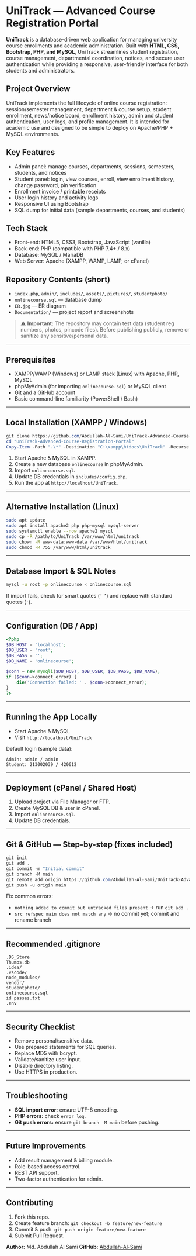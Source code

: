 
# UniTrack — Advanced Course Registration Portal

**UniTrack** is a database-driven web application for managing university course enrollments and academic administration. Built with **HTML, CSS, Bootstrap, PHP, and MySQL**, UniTrack streamlines student registration, course management, departmental coordination, notices, and secure user authentication while providing a responsive, user-friendly interface for both students and administrators.


## Project Overview
UniTrack implements the full lifecycle of online course registration: session/semester management, department & course setup, student enrollment, news/notice board, enrollment history, admin and student authentication, user logs, and profile management. It is intended for academic use and designed to be simple to deploy on Apache/PHP + MySQL environments.

## Key Features
- Admin panel: manage courses, departments, sessions, semesters, students, and notices
- Student panel: login, view courses, enroll, view enrollment history, change password, pin verification
- Enrollment invoice / printable receipts
- User login history and activity logs
- Responsive UI using Bootstrap
- SQL dump for initial data (sample departments, courses, and students)

## Tech Stack
- Front-end: HTML5, CSS3, Bootstrap, JavaScript (vanilla)
- Back-end: PHP (compatible with PHP 7.4+ / 8.x)
- Database: MySQL / MariaDB
- Web Server: Apache (XAMPP, WAMP, LAMP, or cPanel)

## Repository Contents (short)
- `index.php`, `admin/`, `includes/`, `assets/`, `pictures/`, `studentphoto/`
- `onlinecourse.sql` — database dump
- `ER.jpg` — ER diagram
- `Documentation/` — project report and screenshots

> ⚠️ **Important:** The repository may contain test data (student reg numbers, photos, pincode files). Before publishing publicly, remove or sanitize any sensitive/personal data.

---

## Prerequisites
- XAMPP/WAMP (Windows) or LAMP stack (Linux) with Apache, PHP, MySQL
- phpMyAdmin (for importing `onlinecourse.sql`) or MySQL client
- Git and a GitHub account
- Basic command-line familiarity (PowerShell / Bash)

---

## Local Installation (XAMPP / Windows)
```powershell
git clone https://github.com/Abdullah-Al-Sami/UniTrack-Advanced-Course-Registration-Portal.git
cd "UniTrack-Advanced-Course-Registration-Portal"
Copy-Item -Path ".\*" -Destination "C:\xampp\htdocs\UniTrack" -Recurse
````

1. Start Apache & MySQL in XAMPP.
2. Create a new database `onlinecourse` in phpMyAdmin.
3. Import `onlinecourse.sql`.
4. Update DB credentials in `includes/config.php`.
5. Run the app at `http://localhost/UniTrack`.

---

## Alternative Installation (Linux)

```bash
sudo apt update
sudo apt install apache2 php php-mysql mysql-server
sudo systemctl enable --now apache2 mysql
sudo cp -R /path/to/UniTrack /var/www/html/unitrack
sudo chown -R www-data:www-data /var/www/html/unitrack
sudo chmod -R 755 /var/www/html/unitrack
```

---

## Database Import & SQL Notes

```bash
mysql -u root -p onlinecourse < onlinecourse.sql
```

If import fails, check for smart quotes (`‘` `’`) and replace with standard quotes (`'`).

---

## Configuration (DB / App)

```php
<?php
$DB_HOST = 'localhost';
$DB_USER = 'root';
$DB_PASS = '';
$DB_NAME = 'onlinecourse';

$conn = new mysqli($DB_HOST, $DB_USER, $DB_PASS, $DB_NAME);
if ($conn->connect_error) {
    die('Connection failed: ' . $conn->connect_error);
}
?>
```

---

## Running the App Locally

* Start Apache & MySQL
* Visit `http://localhost/UniTrack`

Default login (sample data):

```
Admin: admin / admin
Student: 213002039 / 420612
```

---

## Deployment (cPanel / Shared Host)

1. Upload project via File Manager or FTP.
2. Create MySQL DB & user in cPanel.
3. Import `onlinecourse.sql`.
4. Update DB credentials.

---

## Git & GitHub — Step-by-step (fixes included)

```powershell
git init
git add .
git commit -m "Initial commit"
git branch -M main
git remote add origin https://github.com/Abdullah-Al-Sami/UniTrack-Advanced-Course-Registration-Portal.git
git push -u origin main
```

Fix common errors:

* `nothing added to commit but untracked files present` → run `git add .`
* `src refspec main does not match any` → no commit yet; commit and rename branch

---

## Recommended .gitignore

```
.DS_Store
Thumbs.db
.idea/
.vscode/
node_modules/
vendor/
studentphoto/
onlinecourse.sql
id passes.txt
.env
```

---

## Security Checklist

* Remove personal/sensitive data.
* Use prepared statements for SQL queries.
* Replace MD5 with bcrypt.
* Validate/sanitize user input.
* Disable directory listing.
* Use HTTPS in production.

---

## Troubleshooting

* **SQL import error:** ensure UTF-8 encoding.
* **PHP errors:** check `error_log`.
* **Git push errors:** ensure `git branch -M main` before pushing.

---

## Future Improvements

* Add result management & billing module.
* Role-based access control.
* REST API support.
* Two-factor authentication for admin.

---

## Contributing

1. Fork this repo.
2. Create feature branch: `git checkout -b feature/new-feature`
3. Commit & push: `git push origin feature/new-feature`
4. Submit Pull Request.

**Author:** Md. Abdullah Al Sami
**GitHub:** [Abdullah-Al-Sami](https://github.com/Abdullah-Al-Sami)

```
```

